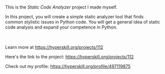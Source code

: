 This is the *Static Code Analyzer* project I made myself.


<p>In this project, you will create a simple static analyzer tool that finds common stylistic issues in Python code. You will get a general idea of static code analysis and expand your competence in Python.</p><br/><br/>Learn more at <a href="https://hyperskill.org/projects/112?utm_source=ide&utm_medium=ide&utm_campaign=ide&utm_content=project-card">https://hyperskill.org/projects/112</a>

Here's the link to the project: https://hyperskill.org/projects/112

Check out my profile: https://hyperskill.org/profile/497119875